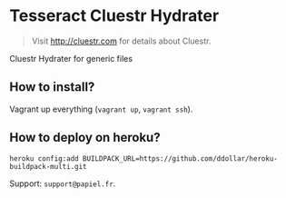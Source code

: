 # Tesseract Cluestr Hydrater
> Visit http://cluestr.com for details about Cluestr.

Cluestr Hydrater for generic files

## How to install?
Vagrant up everything (`vagrant up`, `vagrant ssh`).

## How to deploy on heroku?
`heroku config:add BUILDPACK_URL=https://github.com/ddollar/heroku-buildpack-multi.git`

Support: `support@papiel.fr`.
